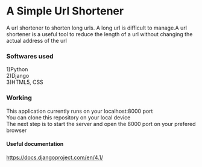 # A Simple Url Shortener
A url shortener to shorten long urls. A long url is difficult to manage.A url shortener is a useful 
tool to reduce the length of a url without changing the actual address of the url
### Softwares used
1)Python  
2)Django  
3)HTML5, CSS  


### Working

This application currently runs on your localhost:8000 port  
You can clone this repository on your local device  
The next step is to start the server and open the 8000 port on your prefered browser

#### Useful documentation
https://docs.djangoproject.com/en/4.1/
